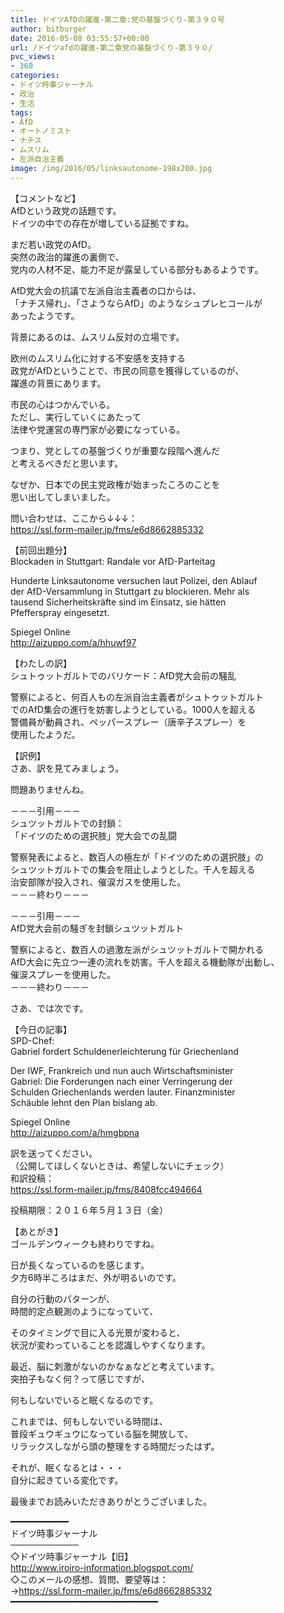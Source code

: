 ```yaml
---
title: ドイツAfDの躍進-第二章:党の基盤づくり-第３９０号
author: bitburger
date: 2016-05-08 03:55:57+00:00
url: /ドイツafdの躍進-第二章党の基盤づくり-第３９０/
pvc_views:
- 360
categories:
- ドイツ時事ジャーナル
- 政治
- 生活
tags:
- AfD
- オートノミスト
- ナチス
- ムスリム
- 左派自治主義
image: /img/2016/05/linksautonome-198x200.jpg
---
```

【コメントなど】  
AfDという政党の話題です。  
ドイツの中での存在が増している証拠ですね。  
  
まだ若い政党のAfD。  
突然の政治的躍進の裏側で、  
党内の人材不足、能力不足が露呈している部分もあるようです。  
  
AfD党大会の抗議で左派自治主義者の口からは、  
「ナチス帰れ」、「さようならAfD」のようなシュプレヒコールが  
あったようです。  
  
背景にあるのは、ムスリム反対の立場です。  
  
欧州のムスリム化に対する不安感を支持する  
政党がAfDということで、市民の同意を獲得しているのが、  
躍進の背景にあります。  
  
市民の心はつかんでいる。  
ただし、実行していくにあたって  
法律や党運営の専門家が必要になっている。  
  
つまり、党としての基盤づくりが重要な段階へ進んだ  
と考えるべきだと思います。  
  
なぜか、日本での民主党政権が始まったころのことを  
思い出してしまいました。  
  
  
問い合わせは、ここから↓↓↓：  
<https://ssl.form-mailer.jp/fms/e6d8662885332>  
  
  
【前回出題分】  
Blockaden in Stuttgart: Randale vor AfD-Parteitag  
  
Hunderte Linksautonome versuchen laut Polizei, den Ablauf  
der AfD-Versammlung in Stuttgart zu blockieren. Mehr als  
tausend Sicherheitskräfte sind im Einsatz, sie hätten  
Pfefferspray eingesetzt.  
  
Spiegel Online  
<http://aizuppo.com/a/hhuwf97>  
  
  
【わたしの訳】  
シュトゥットガルトでのバリケード：AfD党大会前の騒乱  
  
警察によると、何百人もの左派自治主義者がシュトゥットガルト  
でのAfD集会の進行を妨害しようとしている。1000人を超える  
警備員が動員され、ペッパースプレー（唐辛子スプレー）を  
使用したようだ。  
  
  
【訳例】  
さあ、訳を見てみましょう。  
  
問題ありませんね。  
  
－－－引用－－－  
シュツットガルトでの封鎖：  
「ドイツのための選択肢」党大会での乱闘  
  
警察発表によると、数百人の極左が「ドイツのための選択肢」の  
シュツットガルトでの集会を阻止しようとした。千人を超える  
治安部隊が投入され、催涙ガスを使用した。  
－－－終わり－－－  
  
  
－－－引用－－－  
AfD党大会前の騒ぎを封鎖シュツットガルト  
  
警察によると、数百人の過激左派がシュツットガルトで開かれる  
AfD大会に先立つ一連の流れを妨害。千人を超える機動隊が出動し、  
催涙スプレーを使用した。  
－－－終わり－－－  
  
  
さあ、では次です。  
  
【今日の記事】  
SPD-Chef:  
Gabriel fordert Schuldenerleichterung für Griechenland  
  
Der IWF, Frankreich und nun auch Wirtschaftsminister  
Gabriel: Die Forderungen nach einer Verringerung der  
Schulden Griechenlands werden lauter. Finanzminister  
Schäuble lehnt den Plan bislang ab.  
  
Spiegel Online  
<http://aizuppo.com/a/hmgbpna>  
  
訳を送ってください。  
（公開してほしくないときは、希望しないにチェック）  
和訳投稿：  
 <https://ssl.form-mailer.jp/fms/8408fcc494664>  
  
投稿期限：２０１６年５月１３日（金）  
  
【あとがき】  
ゴールデンウィークも終わりですね。  
  
日が長くなっているのを感じます。  
夕方6時半ころはまだ、外が明るいのです。  
  
自分の行動のパターンが、  
時間的定点観測のようになっていて、  
  
そのタイミングで目に入る光景が変わると、  
状況が変わっていることを認識しやすくなります。  
  
最近、脳に刺激がないのかなぁなどと考えています。  
突拍子もなく何？って感じですが、  
  
何もしないでいると眠くなるのです。  
  
これまでは、何もしないでいる時間は、  
普段ギュウギュウになっている脳を開放して、  
リラックスしながら頭の整理をする時間だったはず。  
  
それが、眠くなるとは・・・  
自分に起きている変化です。  
  
  
最後までお読みいただきありがとうございました。  
  
  
━━━━━━━━━━━  
ドイツ時事ジャーナル  
───────────  
◇ドイツ時事ジャーナル【旧】  
<http://www.iroiro-information.blogspot.com/>  
◇このメールの感想、質問、要望等は：  
-><https://ssl.form-mailer.jp/fms/e6d8662885332>  
━━━━━━━━━━━━━━━━━━━━━━━━━━━━